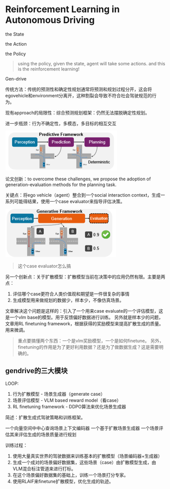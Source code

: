 # Reinforcement Learning in Autonomous Driving

the State

the Action

the Policy

> using the policy, given the state, agent will take some actions. and this is the reinforcement learning!

Gen-drive

传统方法：传统的预测性和确定性规划通常将预测和规划过程分开，这会将egovehicle和environment分离开，这种割裂会导致不符合社会驾驶规范的行为。

现有approach的局限性：综合预测规划框架：仍然无法摆脱确定性规划。

进一步瓶颈：行为不确定性，多模态，多目标的相互交互

![alt text](image-1.png)

论文创新：to overcome these challenges, we propose the adoption of generation-evaluation methods for the planning task.

关键点：将ego vehicle（agent）整合到一个social interaction context，生成一系列可能得结果，使用一个case evaluator来指导评估决策。

![alt text](image-2.png)

> 这个case evaluator怎么搞

另一个创新点：关于扩散模型：扩散模型当前在决策中的应用仍然有限。主要是两点：

1. 评估哪个case更符合人类价值观和期望是一件很复杂的事情
2. 生成模型用来做规划的数据少，样本少，不像仿真场景。

文章解决这个问题是这样的：引入了一个用来case evaluate的一个评估模型，这是一个vlm base的模型。用于反馈偏好数据进行训练。
另外就是样本少的问题，文章用RL finetuning framework，根据获得的奖励模型来提高扩散生成的质量。用来微调。

> 重点要搞懂两个东西：一个是vlm奖励模型，一个是如何finetune。
> 另外，finetuning的作用是为了更好利用数据？还是为了做数据生成？这是需要明确的。

## gendrive的三大模块

LOOP:
1. 行为扩散模型 - 场景生成器（generate case）
2. 场景评估模型 - VLM based reward model（看case）
3. RL finetuning framework - DDPO算法来优化场景生成器

简述：扩散生成式驾驶策略和训练框架。

一个向量空间中中心查询场景上下文编码器
一个基于扩散场景生成器
一个场景评估其来评估生成的场景质量进行规划

训练过程：
1. 使用大量真实世界的驾驶数据来训练基本的扩散模型（场景编码器+生成器）
2. 生成一个成对的场景偏好数据集，这些场景（case）由扩散模型生成，由VLM混合标注管道来进行打标。
3. 在这个场景偏好数据集的基础上，训练一个场景打分专家。
4. 使用RLAIF来finetune扩散模型，优化生成的轨迹。
